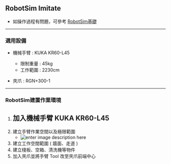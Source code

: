 ## RobotSim Imitate

- 如操作過程有問題，可參考 [RobotSim基礎](https://yazelin.github.io/usc2019-RobotSim/zh-tw/1RobotSimBasic.html)

---
### 選用設備

- 機械手臂 : KUKA KR60-L45
	- 限制重量 : 45kg
	- 工作範圍 : 2230cm
	
- 夾爪 : RGN+300-1

---
### RobotSim建置作業環境

1. 加入機械手臂 KUKA KR60-L45
	- 
2. 建立手臂作業空間以及極限範圍
	-	![enter image description here](SHIHO-RobotSim/png/RobotSim_Add_Limit_Sphere.png)
4. 建立工作空間範圍 ( 牆面、走道 )
5. 建立棧板、空箱、清洗機等物件
6. 加入夾爪並將手臂 Tool 改至夾爪前端中心
<!--stackedit_data:
eyJoaXN0b3J5IjpbLTE0NjE1MTcyMzcsMTg3NjE4NTkwNCw1OD
Q3NzI1NTMsNTg4NDk3NzQzLC0xNjc5OTQ3MzI2LDMwMDY3ODg1
MywyODQ4ODU0MTQsLTEwOTQzNjExNzYsLTE3NTc5MzQ5OTUsNz
Q1OTk4MDU1LDExMDU5NzQ4XX0=
-->